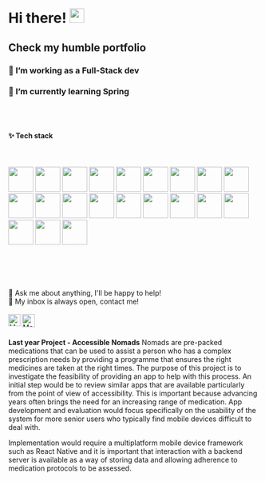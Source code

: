 <h1> Hi there! <img src="https://github.com/piyushP7pravin/piyushP7pravin/blob/master/Hi.gif" width="29px"> </h1>

## Check my humble portfolio <a href="https://martin-aleksandrov.netlify.app/"></a>

### 🔭 I’m working as a Full-Stack dev  <br>
### 🌱 I’m currently learning Spring  
<br>
<br>
<h4> ✨ Tech stack </h4>
<br>
<br>
<code><a href="https://www.javascript.com/" target="_blank"><img height="50" src="https://www.vectorlogo.zone/logos/javascript/javascript-ar21.svg"></a></code>
<code><a href="https://www.reactjs.org/" target="_blank"><img height="50" src="https://www.vectorlogo.zone/logos/reactjs/reactjs-ar21.svg"></a></code>
<code><a href="https://nodejs.org/" target="_blank"><img height="50" src="https://www.vectorlogo.zone/logos/nodejs/nodejs-ar21.svg"></a></code>
<code><a href="https://java.com/" target="_blank"><img height="50" src="https://www.vectorlogo.zone/logos/java/java-ar21.svg"></a></code>
<code><a href="https://spring.io/" target="_blank"><img height="50" src="https://www.vectorlogo.zone/logos/springio/springio-ar21.svg"></a></code>
<code><a href="https://www.rabbitmq.com/" target="_blank"><img height="50" src="https://www.vectorlogo.zone/logos/rabbitmq/rabbitmq-ar21.svg"></a></code>
<code><a href="https://python.org/" target="_blank"><img height="50" src="https://www.vectorlogo.zone/logos/python/python-ar21.svg"></a></code>
<code><a href="https://git-scm.com/" target="_blank"><img height="50" src="https://www.vectorlogo.zone/logos/git-scm/git-scm-ar21.svg"></a></code>
<code><a href="https://www.mysql.com/" target="_blank"><img height="50" src="https://www.vectorlogo.zone/logos/mysql/mysql-ar21.svg"></a></code>
<code><a href="https://www.expressjs.com/" target="_blank"><img height="50" src="https://www.vectorlogo.zone/logos/expressjs/expressjs-ar21.svg"></a></code>
<code><a href="https://www.json.org/" target="_blank"><img height="50" src="https://www.vectorlogo.zone/logos/json/json-ar21.svg"></a></code>
<code><a href="https://www.jquery.org/" target="_blank"><img height="50" src="https://www.vectorlogo.zone/logos/jquery/jquery-ar21.svg"></a></code>
<code><a href="https://materializecss.com/getting-started.html/" target="_blank"><img height="50" src="https://github.com/prplx/svg-logos/blob/master/svg/materialize.svg"></a></code>
<code><a href="https://getbootstrap.com/" target="_blank"><img height="50" src="https://www.vectorlogo.zone/logos/getbootstrap/getbootstrap-ar21.svg"></a></code>
<code><a href="https://https://laravel.com/" target="_blank"><img height="50" src="https://www.vectorlogo.zone/logos/laravel/laravel-ar21.svg"></a></code>
<code><a href="https://https://php.net/" target="_blank"><img height="50" src="https://www.vectorlogo.zone/logos/php/php-ar21.svg"></a></code>
<code><a href="https://www.typescriptlang.org/" target="_blank"><img height="50" src="https://www.vectorlogo.zone/logos/typescriptlang/typescriptlang-ar21.svg"></a></code>
<code><a href="https://sass-lang.com/" target="_blank"><img height="50" src="https://www.vectorlogo.zone/logos/sass-lang/sass-lang-ar21.svg"></a></code>
<code><a href="https://www.docker.com/" target="_blank"><img height="50" src="https://www.vectorlogo.zone/logos/docker/docker-ar21.svg"></a></code>
<code><a href="https://gitlab.com/" target="_blank"><img height="50" src="https://www.vectorlogo.zone/logos/gitlab/gitlab-ar21.svg"></a></code>
<code><a href="https://webpack.js.org/" target="_blank"><img height="50" src="https://www.vectorlogo.zone/logos/js_webpack/js_webpack-ar21.svg"></a></code>



<br>
<br>
<br>
<br>
<br>
<br>
💬 Ask me about anything, I'll be happy to help! <br>
💬 My inbox is always open, contact me!
<br>
<br> 
  <a href="https://www.linkedin.com/in/martin-aleksandrov-322642195/">
   <img align="left" alt="Martin Aleksandrov | Linkedin" width="24px" src="https://github.com/piyushP7pravin/piyushP7pravin/blob/master/Linkedin.svg" />
  </a>
  <a href="mailto:kyhar72@gmail.com">
    <img align="left" alt="Martin Aleksandrov | Gmail" width="26px" src="https://github.com/piyushP7pravin/piyushP7pravin/blob/master/Gmail.svg" />
  </a>
  
  
<br>
<br>

**Last year Project - Accessible Nomads**
Nomads are pre-packed medications that can be used to assist a person who has a complex prescription needs by providing a programme that ensures the right medicines are taken at the right times. The purpose of this project is to investigate the feasibility of providing an app to help with this process. An initial step would be to review similar apps that are available particularly from the point of view of accessibility. This is important because advancing years often brings the need for an increasing range of medication. App development and evaluation would focus specifically on the usability of the system for more senior users who typically find mobile devices difficult to deal with.

Implementation would require a multiplatform mobile device framework such as React Native and it is important that interaction with a backend server is available as a way of storing data and allowing adherence to medication protocols to be assessed.


